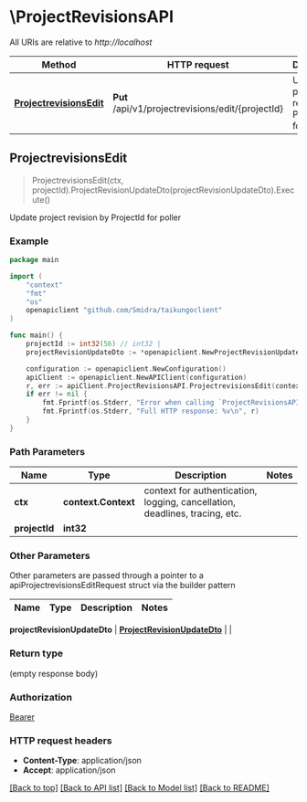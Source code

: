 # \ProjectRevisionsAPI

All URIs are relative to *http://localhost*

Method | HTTP request | Description
------------- | ------------- | -------------
[**ProjectrevisionsEdit**](ProjectRevisionsAPI.md#ProjectrevisionsEdit) | **Put** /api/v1/projectrevisions/edit/{projectId} | Update project revision by ProjectId for poller



## ProjectrevisionsEdit

> ProjectrevisionsEdit(ctx, projectId).ProjectRevisionUpdateDto(projectRevisionUpdateDto).Execute()

Update project revision by ProjectId for poller

### Example

```go
package main

import (
    "context"
    "fmt"
    "os"
    openapiclient "github.com/Smidra/taikungoclient"
)

func main() {
    projectId := int32(56) // int32 | 
    projectRevisionUpdateDto := *openapiclient.NewProjectRevisionUpdateDto() // ProjectRevisionUpdateDto |  (optional)

    configuration := openapiclient.NewConfiguration()
    apiClient := openapiclient.NewAPIClient(configuration)
    r, err := apiClient.ProjectRevisionsAPI.ProjectrevisionsEdit(context.Background(), projectId).ProjectRevisionUpdateDto(projectRevisionUpdateDto).Execute()
    if err != nil {
        fmt.Fprintf(os.Stderr, "Error when calling `ProjectRevisionsAPI.ProjectrevisionsEdit``: %v\n", err)
        fmt.Fprintf(os.Stderr, "Full HTTP response: %v\n", r)
    }
}
```

### Path Parameters


Name | Type | Description  | Notes
------------- | ------------- | ------------- | -------------
**ctx** | **context.Context** | context for authentication, logging, cancellation, deadlines, tracing, etc.
**projectId** | **int32** |  | 

### Other Parameters

Other parameters are passed through a pointer to a apiProjectrevisionsEditRequest struct via the builder pattern


Name | Type | Description  | Notes
------------- | ------------- | ------------- | -------------

 **projectRevisionUpdateDto** | [**ProjectRevisionUpdateDto**](ProjectRevisionUpdateDto.md) |  | 

### Return type

 (empty response body)

### Authorization

[Bearer](../README.md#Bearer)

### HTTP request headers

- **Content-Type**: application/json
- **Accept**: application/json

[[Back to top]](#) [[Back to API list]](../README.md#documentation-for-api-endpoints)
[[Back to Model list]](../README.md#documentation-for-models)
[[Back to README]](../README.md)


